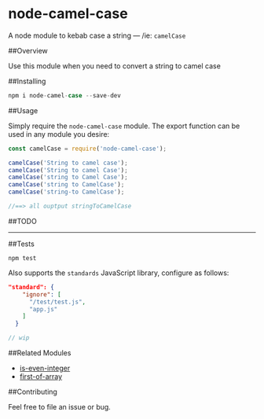 # node-camel-case
A node module to kebab case a string — /ie: `camelCase`

##Overview

Use this module when you need to convert a string to camel case

##Installing 

```javascript
npm i node-camel-case --save-dev
```

##Usage

Simply require the `node-camel-case` module. The export function can be used in any module you desire:

```javascript
const camelCase = require('node-camel-case');

camelCase('String to camel case');
camelCase('String to camel Case');
camelCase('string to Camel Case');
camelCase('string to CamelCase');
camelCase('string-to CamelCase');

//==> all ouptput stringToCamelCase

```

##TODO

---

##Tests

`npm test`

Also supports the `standards` JavaScript library, configure as follows:

```JSON
"standard": {
    "ignore": [
      "/test/test.js",
      "app.js"
    ]
  }
```

```javascript
// wip
```

##Related Modules

* [is-even-integer](https://github.com/ahadb/is-even-integer)
* [first-of-array](https://github.com/ahadb/first-of-array)

##Contributing

Feel free to file an issue or bug.



